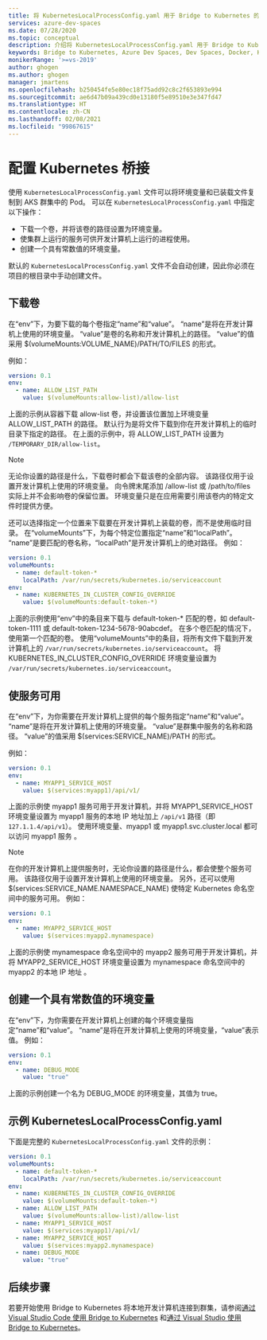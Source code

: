 ```yaml
---
title: 将 KubernetesLocalProcessConfig.yaml 用于 Bridge to Kubernetes 的附加配置
services: azure-dev-spaces
ms.date: 07/28/2020
ms.topic: conceptual
description: 介绍将 KubernetesLocalProcessConfig.yaml 用于 Bridge to Kubernetes 的附加配置选项
keywords: Bridge to Kubernetes, Azure Dev Spaces, Dev Spaces, Docker, Kubernetes, Azure, AKS, Azure Kubernetes 服务, 容器
monikerRange: '>=vs-2019'
author: ghogen
ms.author: ghogen
manager: jmartens
ms.openlocfilehash: b250454fe5e80ec18f75add92c8c2f653893e994
ms.sourcegitcommit: ae6d47b09a439cd0e13180f5e89510e3e347fd47
ms.translationtype: HT
ms.contentlocale: zh-CN
ms.lasthandoff: 02/08/2021
ms.locfileid: "99867615"
---
```

# <a name="configure-bridge-to-kubernetes"></a>配置 Kubernetes 桥接

使用 `KubernetesLocalProcessConfig.yaml` 文件可以将环境变量和已装载文件复制到 AKS 群集中的 Pod。 可以在 `KubernetesLocalProcessConfig.yaml` 中指定以下操作：

* 下载一个卷，并将该卷的路径设置为环境变量。
* 使集群上运行的服务可供开发计算机上运行的进程使用。
* 创建一个具有常数值的环境变量。

默认的 `KubernetesLocalProcessConfig.yaml` 文件不会自动创建，因此你必须在项目的根目录中手动创建文件。

## <a name="download-a-volume"></a>下载卷

在“env”下，为要下载的每个卷指定“name”和“value”。 “name”是将在开发计算机上使用的环境变量。 “value”是卷的名称和开发计算机上的路径。 “value”的值采用 $(volumeMounts:VOLUME_NAME)/PATH/TO/FILES 的形式。

例如：

```yaml
version: 0.1
env:
  - name: ALLOW_LIST_PATH
    value: $(volumeMounts:allow-list)/allow-list
```

上面的示例从容器下载 allow-list 卷，并设置该位置加上环境变量 ALLOW_LIST_PATH 的路径。 默认行为是将文件下载到你在开发计算机上的临时目录下指定的路径。 在上面的示例中，将 ALLOW_LIST_PATH 设置为 `/TEMPORARY_DIR/allow-list`。 

> [!NOTE]
> 无论你设置的路径是什么，下载卷时都会下载该卷的全部内容。 该路径仅用于设置开发计算机上使用的环境变量。 向令牌末尾添加 /allow-list 或 /path/to/files 实际上并不会影响卷的保留位置。 环境变量只是在应用需要引用该卷内的特定文件时提供方便。

还可以选择指定一个位置来下载要在开发计算机上装载的卷，而不是使用临时目录。 在“volumeMounts”下，为每个特定位置指定“name”和“localPath”。 “name”是要匹配的卷名称，“localPath”是开发计算机上的绝对路径。 例如：

```yaml
version: 0.1
volumeMounts:
  - name: default-token-*
    localPath: /var/run/secrets/kubernetes.io/serviceaccount
env:
  - name: KUBERNETES_IN_CLUSTER_CONFIG_OVERRIDE
    value: $(volumeMounts:default-token-*)
```

上面的示例使用“env”中的条目来下载与 default-token-\* 匹配的卷，如 default-token-1111  或 default-token-1234-5678-90abcdef。 在多个卷匹配的情况下，使用第一个匹配的卷。 使用“volumeMounts”中的条目，将所有文件下载到开发计算机上的 `/var/run/secrets/kubernetes.io/serviceaccount`。 将 KUBERNETES_IN_CLUSTER_CONFIG_OVERRIDE 环境变量设置为 `/var/run/secrets/kubernetes.io/serviceaccount`。

## <a name="make-a-service-available"></a>使服务可用

在“env”下，为你需要在开发计算机上提供的每个服务指定“name”和“value”。 “name”是将在开发计算机上使用的环境变量。 “value”是群集中服务的名称和路径。 “value”的值采用 $(services:SERVICE_NAME)/PATH 的形式。

例如：

```yaml
version: 0.1
env:
  - name: MYAPP1_SERVICE_HOST
    value: $(services:myapp1)/api/v1/
```

上面的示例使 myapp1 服务可用于开发计算机，并将 MYAPP1_SERVICE_HOST 环境变量设置为 myapp1 服务的本地 IP 地址加上 `/api/v1` 路径（即 `127.1.1.4/api/v1`）。 使用环境变量、myapp1 或 myapp1.svc.cluster.local 都可以访问 myapp1 服务 。

> [!NOTE]
> 在你的开发计算机上提供服务时，无论你设置的路径是什么，都会使整个服务可用。 该路径仅用于设置开发计算机上使用的环境变量。
另外，还可以使用 $(services:SERVICE_NAME.NAMESPACE_NAME) 使特定 Kubernetes 命名空间中的服务可用。 例如：

```yaml
version: 0.1
env:
  - name: MYAPP2_SERVICE_HOST
    value: $(services:myapp2.mynamespace)
```

上面的示例使 mynamespace 命名空间中的 myapp2 服务可用于开发计算机，并将 MYAPP2_SERVICE_HOST 环境变量设置为 mynamespace 命名空间中的 myapp2 的本地 IP 地址 。

## <a name="create-an-environment-variable-with-a-constant-value"></a>创建一个具有常数值的环境变量

在“env”下，为你需要在开发计算机上创建的每个环境变量指定“name”和“value”。 “name”是将在开发计算机上使用的环境变量，“value”表示值。 例如：

```yaml
version: 0.1
env:
  - name: DEBUG_MODE
    value: "true"
```

上面的示例创建一个名为 DEBUG_MODE 的环境变量，其值为 true。

## <a name="example-kuberneteslocalprocessconfigyaml"></a>示例 KubernetesLocalProcessConfig.yaml

下面是完整的 `KubernetesLocalProcessConfig.yaml` 文件的示例：

```yaml
version: 0.1
volumeMounts:
  - name: default-token-*
    localPath: /var/run/secrets/kubernetes.io/serviceaccount
env:
  - name: KUBERNETES_IN_CLUSTER_CONFIG_OVERRIDE
    value: $(volumeMounts:default-token-*)
  - name: ALLOW_LIST_PATH
    value: $(volumeMounts:allow-list)/allow-list
  - name: MYAPP1_SERVICE_HOST
    value: $(services:myapp1)/api/v1/
  - name: MYAPP2_SERVICE_HOST
    value: $(services:myapp2.mynamespace)
  - name: DEBUG_MODE 
    value: "true"
```

## <a name="next-steps"></a>后续步骤

若要开始使用 Bridge to Kubernetes 将本地开发计算机连接到群集，请参阅[通过 Visual Studio Code 使用 Bridge to Kubernetes][bridge-to-kubernetes-vs-code] 和[通过 Visual Studio 使用 Bridge to Kubernetes][bridge-to-kubernetes-vs]。

[bridge-to-kubernetes-vs-code]: https://code.visualstudio.com/docs/containers/bridge-to-kubernetes
[bridge-to-kubernetes-vs]: bridge-to-kubernetes.md
